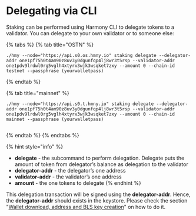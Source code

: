 # Delegating via CLI

Staking can be performed using Harmony CLI to delegate tokens to a validator. You can delegate to your own validator or to someone else:

{% tabs %}
{% tab title="OSTN" %}
```
./hmy --node="https://api.s0.os.hmny.io" staking delegate --delegator-addr one1pf75h0t4am90z8uv3y0dgunfqp4lj8wr3t5rsp --validator-addr one1pdv9lrdwl0rg5vglh4xtyrv3wjk3wsqket7zxy --amount 0 --chain-id testnet --passphrase (yourwalletpass)
```
{% endtab %}

{% tab title="mainnet" %}
```
./hmy --node="https://api.s0.t.hmny.io" staking delegate --delegator-addr one1pf75h0t4am90z8uv3y0dgunfqp4lj8wr3t5rsp --validator-addr one1pdv9lrdwl0rg5vglh4xtyrv3wjk3wsqket7zxy --amount 0 --chain-id mainnet --passphrase (yourwalletpass)


```
{% endtab %}
{% endtabs %}

{% hint style="info" %}


* **delegate** - the subcommand to perform delegation. Delegate puts the amount of token from delegator’s balance as delegation to the validator
* **delegator-addr** - the delegator’s one address
* **validator-addr** - the validator’s one address
* **amount** - the one tokens to delegate
{% endhint %}

This delegation transaction will be signed using the **delegator-addr**. Hence, the **delegator-addr** should exists in the keystore. Please check the section "[Wallet download, address and BLS key creation](https://docs.harmony.one/pangaea/pangaea-validators/wallet-download-and-address-creation)" on how to do it.  


